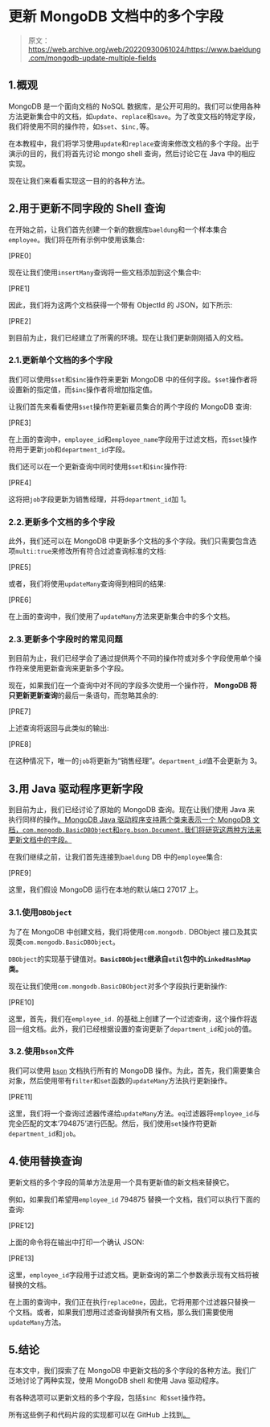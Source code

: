 # 更新 MongoDB 文档中的多个字段

> 原文：<https://web.archive.org/web/20220930061024/https://www.baeldung.com/mongodb-update-multiple-fields>

## 1.概观

MongoDB 是一个面向文档的 NoSQL 数据库，是公开可用的。我们可以使用各种方法更新集合中的文档，如`update`、`replace`和`save`。为了改变文档的特定字段，我们将使用不同的操作符，如`$set`、`$inc,`等。

在本教程中，我们将学习使用`update`和`replace`查询来修改文档的多个字段。出于演示的目的，我们将首先讨论 mongo shell 查询，然后讨论它在 Java 中的相应实现。

现在让我们来看看实现这一目的的各种方法。

## 2.用于更新不同字段的 Shell 查询

在开始之前，让我们首先创建一个新的数据库`baeldung`和一个样本集合`employee`。我们将在所有示例中使用该集合:

[PRE0]

现在让我们使用`insertMany`查询将一些文档添加到这个集合中:

[PRE1]

因此，我们将为这两个文档获得一个带有 ObjectId 的 JSON，如下所示:

[PRE2]

到目前为止，我们已经建立了所需的环境。现在让我们更新刚刚插入的文档。

### 2.1.更新单个文档的多个字段

我们可以使用`$set`和`$inc`操作符来更新 MongoDB 中的任何字段。`$set`操作者将设置新的指定值，而`$inc`操作者将增加指定值。

让我们首先来看看使用`$set`操作符更新雇员集合的两个字段的 MongoDB 查询:

[PRE3]

在上面的查询中，`employee_id`和`employee_name`字段用于过滤文档，而`$set`操作符用于更新`job`和`department_id`字段。

我们还可以在一个更新查询中同时使用`$set`和`$inc`操作符:

[PRE4]

这将把`job`字段更新为销售经理，并将`department_id`加 1。

### 2.2.更新多个文档的多个字段

此外，我们还可以在 MongoDB 中更新多个文档的多个字段。我们只需要包含选项`multi:true`来修改所有符合过滤查询标准的文档:

[PRE5]

或者，我们将使用`updateMany`查询得到相同的结果:

[PRE6]

在上面的查询中，我们使用了`updateMany`方法来更新集合中的多个文档。

### 2.3.更新多个字段时的常见问题

到目前为止，我们已经学会了通过提供两个不同的操作符或对多个字段使用单个操作符来使用更新查询来更新多个字段。

现在，如果我们在一个查询中对不同的字段多次使用一个操作符， **MongoDB 将只更新更新查询**的最后一条语句，而忽略其余的:

[PRE7]

上述查询将返回与此类似的输出:

[PRE8]

在这种情况下，唯一的`job`将更新为“销售经理”。`department_id`值不会更新为 3。

## 3.用 Java 驱动程序更新字段

到目前为止，我们已经讨论了原始的 MongoDB 查询。现在让我们使用 Java 来执行同样的操作[。MongoDB Java 驱动程序支持两个类来表示一个 MongoDB 文档，`com.mongodb.BasicDBObject`和`org.bson.Document.`我们将研究这两种方法来更新文档中的字段。](/web/20220524063523/https://www.baeldung.com/queries-in-spring-data-mongodb)

在我们继续之前，让我们首先连接到`baeldung` DB 中的`employee`集合:

[PRE9]

这里，我们假设 MongoDB 运行在本地的默认端口 27017 上。

### 3.1.使用`DBObject`

为了在 MongoDB 中创建文档，我们将使用`com.mongodb.` DBObject 接口及其实现类`com.mongodb.BasicDBObject`。

`DBObject`的实现基于键值对。**`BasicDBObject`继承自`util`包中的`LinkedHashMap`类。**

现在让我们使用`com.mongodb.BasicDBObject`对多个字段执行更新操作:

[PRE10]

这里，首先，我们在`employee_id.` 的基础上创建了一个过滤查询，这个操作将返回一组文档。此外，我们已经根据设置的查询更新了`department_id`和`job`的值。

### 3.2.使用`bson`文件

我们可以使用 [`bson`](https://web.archive.org/web/20220524063523/https://baeldung-cn.com/mongodb-bson) 文档执行所有的 MongoDB 操作。为此，首先，我们需要集合对象，然后使用带有`filter`和`set`函数的`updateMany`方法执行更新操作。

[PRE11]

这里，我们将一个查询过滤器传递给`updateMany`方法。`eq`过滤器将`employee_id`与完全匹配的文本‘794875’进行匹配。然后，我们使用`set`操作符更新`department_id`和`job`。

## 4.使用替换查询

更新文档的多个字段的简单方法是用一个具有更新值的新文档来替换它。

例如，如果我们希望用`employee_id` 794875 替换一个文档，我们可以执行下面的查询:

[PRE12]

上面的命令将在输出中打印一个确认 JSON:

[PRE13]

这里，`employee_id`字段用于过滤文档。更新查询的第二个参数表示现有文档将被替换的文档。

在上面的查询中，我们正在执行`replaceOne`，因此，它将用那个过滤器只替换一个文档。或者，如果我们想用过滤查询替换所有文档，那么我们需要使用`updateMany`方法。

## 5.结论

在本文中，我们探索了在 MongoDB 中更新文档的多个字段的各种方法。我们广泛地讨论了两种实现，使用 MongoDB shell 和使用 Java 驱动程序。

有各种选项可以更新文档的多个字段，包括`$inc `和`$set`操作符。

所有这些例子和代码片段的实现都可以在 GitHub 上找到[。](https://web.archive.org/web/20220524063523/https://github.com/eugenp/tutorials/tree/master/persistence-modules/java-mongodb)